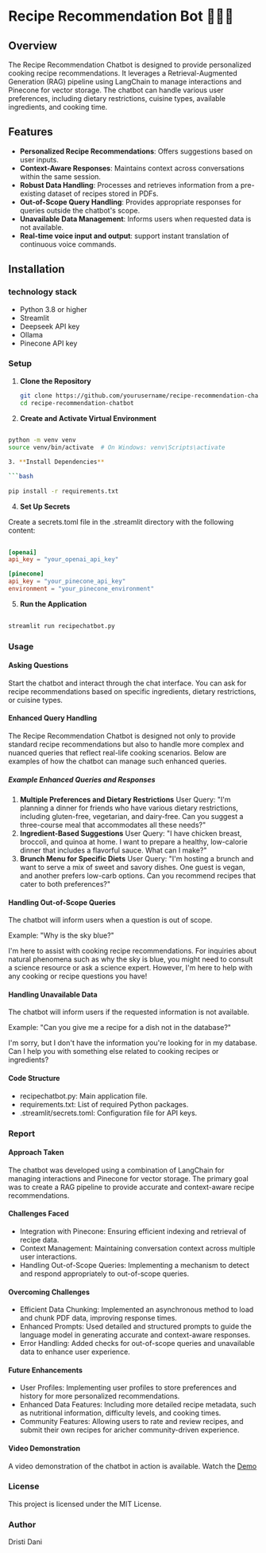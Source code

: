 # Recipe Recommendation Bot 🥘🥗🤖

## Overview

The Recipe Recommendation Chatbot is designed to provide personalized cooking recipe recommendations. It leverages a Retrieval-Augmented Generation (RAG) pipeline using LangChain to manage interactions and Pinecone for vector storage. The chatbot can handle various user preferences, including dietary restrictions, cuisine types, available ingredients, and cooking time.

## Features

- **Personalized Recipe Recommendations**: Offers suggestions based on user inputs.
- **Context-Aware Responses**: Maintains context across conversations within the same session.
- **Robust Data Handling**: Processes and retrieves information from a pre-existing dataset of recipes stored in PDFs.
- **Out-of-Scope Query Handling**: Provides appropriate responses for queries outside the chatbot's scope.
- **Unavailable Data Management**: Informs users when requested data is not available.
- **Real-time voice input and output**: support instant translation of continuous voice commands.
## Installation

### technology stack

- Python 3.8 or higher
- Streamlit
- Deepseek API key
- Ollama
- Pinecone API key

### Setup

1. **Clone the Repository**

   ```bash
   git clone https://github.com/yourusername/recipe-recommendation-chatbot.git
   cd recipe-recommendation-chatbot
   
2. **Create and Activate Virtual Environment**

```bash
 
python -m venv venv
source venv/bin/activate  # On Windows: venv\Scripts\activate

3. **Install Dependencies**

```bash
 
pip install -r requirements.txt
```

4. **Set Up Secrets**

Create a secrets.toml file in the .streamlit directory with the following content:

```toml
 
[openai]
api_key = "your_openai_api_key"

[pinecone]
api_key = "your_pinecone_api_key"
environment = "your_pinecone_environment"
```

5. **Run the Application**

```bash
 
streamlit run recipechatbot.py
```

### Usage
#### Asking Questions

Start the chatbot and interact through the chat interface.
You can ask for recipe recommendations based on specific ingredients, dietary restrictions, or cuisine types.

#### Enhanced Query Handling
The Recipe Recommendation Chatbot is designed not only to provide standard recipe recommendations but also to handle more complex and nuanced queries that reflect real-life cooking scenarios. Below are examples of how the chatbot can manage such enhanced queries.

##### Example Enhanced Queries and Responses
1. **Multiple Preferences and Dietary Restrictions**
User Query: "I'm planning a dinner for friends who have various dietary restrictions, including gluten-free, vegetarian, and dairy-free. Can you suggest a three-course meal that accommodates all these needs?"
2. **Ingredient-Based Suggestions**
User Query: "I have chicken breast, broccoli, and quinoa at home. I want to prepare a healthy, low-calorie dinner that includes a flavorful sauce. What can I make?"
3. **Brunch Menu for Specific Diets**
User Query: "I'm hosting a brunch and want to serve a mix of sweet and savory dishes. One guest is vegan, and another prefers low-carb options. Can you recommend recipes that cater to both preferences?"


#### Handling Out-of-Scope Queries
The chatbot will inform users when a question is out of scope.

Example: "Why is the sky blue?"

I'm here to assist with cooking recipe recommendations. For inquiries about natural phenomena such as why the sky is blue, you might need to consult a science resource or ask a science expert. However, I'm here to help with any cooking or recipe questions you have!

#### Handling Unavailable Data
The chatbot will inform users if the requested information is not available.

Example: "Can you give me a recipe for a dish not in the database?"

I'm sorry, but I don't have the information you're looking for in my database. Can I help you with something else related to cooking recipes or ingredients?

#### Code Structure
- recipechatbot.py: Main application file.
- requirements.txt: List of required Python packages.
- .streamlit/secrets.toml: Configuration file for API keys.


### Report

#### Approach Taken
The chatbot was developed using a combination of LangChain for managing interactions and Pinecone for vector storage. The primary goal was to create a RAG pipeline to provide accurate and context-aware recipe recommendations.

#### Challenges Faced

- Integration with Pinecone: Ensuring efficient indexing and retrieval of recipe data.
- Context Management: Maintaining conversation context across multiple user interactions.
- Handling Out-of-Scope Queries: Implementing a mechanism to detect and respond appropriately to out-of-scope queries.

#### Overcoming Challenges

- Efficient Data Chunking: Implemented an asynchronous method to load and chunk PDF data, improving response times.
- Enhanced Prompts: Used detailed and structured prompts to guide the language model in generating accurate and context-aware responses.
- Error Handling: Added checks for out-of-scope queries and unavailable data to enhance user experience.

#### Future Enhancements

- User Profiles: Implementing user profiles to store preferences and history for more personalized recommendations.
- Enhanced Data Features: Including more detailed recipe metadata, such as nutritional information, difficulty levels, and cooking times.
- Community Features: Allowing users to rate and review recipes, and submit their own recipes for aricher community-driven experience.

#### Video Demonstration
A video demonstration of the chatbot in action is available. Watch the [Demo](https://northeastern-my.sharepoint.com/:v:/g/personal/dani_d_northeastern_edu/EUAswTetGLBMpXSe0D2QRBEBMXRgNS1wuHvJsfjETWkgFQ?nav=eyJyZWZlcnJhbEluZm8iOnsicmVmZXJyYWxBcHAiOiJTdHJlYW1XZWJBcHAiLCJyZWZlcnJhbFZpZXciOiJTaGFyZURpYWxvZy1MaW5rIiwicmVmZXJyYWxBcHBQbGF0Zm9ybSI6IldlYiIsInJlZmVycmFsTW9kZSI6InZpZXcifX0%3D&e=0iyZ5M)

### License
This project is licensed under the MIT License.

### Author
Dristi Dani

